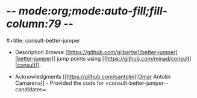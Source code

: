 # -*- mode:org;mode:auto-fill;fill-column:79 -*-
#+title: consult-better-jumper

* Description
Browse [[https://github.com/gilbertw1/better-jumper][better-jumper]] jump points using [[https://github.com/minad/consult][consult]].

* Acknowledgments
[[https://github.com/oantolin][Omar Antolín Camarena]] - Provided the code for =consult-better-jumper--candidates=.